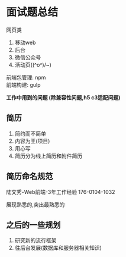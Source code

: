 # 面试题总结

网页类

1. 移动web
2. 后台
3. 微信公众号
4. 活动页\(\(^o^\)/~\)

前端包管理: npm  
前端构建: gulp

 **工作中用到的问题 \(除兼容性问题,h5 c3适配问题\)** 

## 简历

1. 简约而不简单
2. 内容为王\(项目\)
3. 用心写
4. 简历分为线上简历和附件简历

## 简历命名规范

陆文秀-Web前端-3年工作经验 176-0104-1032

展现熟悉的,突出最熟悉的

## 之后的一些规划

1. 研究新的流行框架
2. 往后台发展\(数据库和服务器相关知识\)

